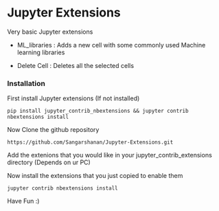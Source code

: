 # Jupyter Extensions

Very basic Jupyter extensions 

- ML_libraries : Adds a new cell with some commonly used Machine learning libraries

- Delete Cell : Deletes all the selected cells


### Installation

First install Jupyter extensions (If not installed)
```
pip install jupyter_contrib_nbextensions && jupyter contrib nbextensions install
```
Now Clone the github repository

```
https://github.com/Sangarshanan/Jupyter-Extensions.git
```
Add the extenions that you would like in your jupyter_contrib_extensions directory (Depends on ur PC)

Now install the extensions that you just copied to enable them
```
jupyter contrib nbextensions install 
```
Have Fun :)
